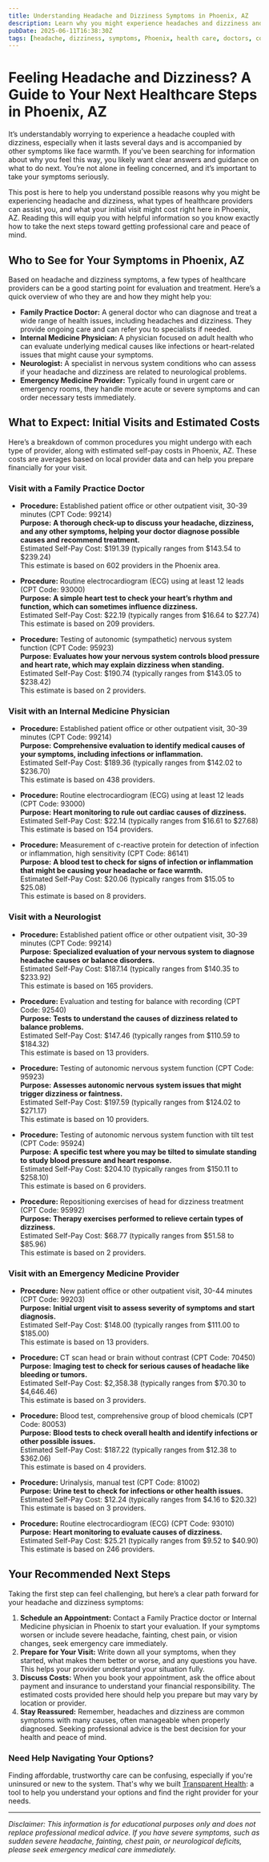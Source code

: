 ```yaml
---
title: Understanding Headache and Dizziness Symptoms in Phoenix, AZ  
description: Learn why you might experience headaches and dizziness and what to do next in Phoenix, with provider options and cost estimates.  
pubDate: 2025-06-11T16:38:30Z
tags: [headache, dizziness, symptoms, Phoenix, health care, doctors, cost transparency]  
---
```


# Feeling Headache and Dizziness? A Guide to Your Next Healthcare Steps in Phoenix, AZ

It’s understandably worrying to experience a headache coupled with dizziness, especially when it lasts several days and is accompanied by other symptoms like face warmth. If you’ve been searching for information about why you feel this way, you likely want clear answers and guidance on what to do next. You’re not alone in feeling concerned, and it’s important to take your symptoms seriously.

This post is here to help you understand possible reasons why you might be experiencing headache and dizziness, what types of healthcare providers can assist you, and what your initial visit might cost right here in Phoenix, AZ. Reading this will equip you with helpful information so you know exactly how to take the next steps toward getting professional care and peace of mind.

## Who to See for Your Symptoms in Phoenix, AZ

Based on headache and dizziness symptoms, a few types of healthcare providers can be a good starting point for evaluation and treatment. Here’s a quick overview of who they are and how they might help you:

- **Family Practice Doctor:** A general doctor who can diagnose and treat a wide range of health issues, including headaches and dizziness. They provide ongoing care and can refer you to specialists if needed.  
- **Internal Medicine Physician:** A physician focused on adult health who can evaluate underlying medical causes like infections or heart-related issues that might cause your symptoms.  
- **Neurologist:** A specialist in nervous system conditions who can assess if your headache and dizziness are related to neurological problems.  
- **Emergency Medicine Provider:** Typically found in urgent care or emergency rooms, they handle more acute or severe symptoms and can order necessary tests immediately.

## What to Expect: Initial Visits and Estimated Costs

Here’s a breakdown of common procedures you might undergo with each type of provider, along with estimated self-pay costs in Phoenix, AZ. These costs are averages based on local provider data and can help you prepare financially for your visit.

### Visit with a Family Practice Doctor

- **Procedure:** Established patient office or other outpatient visit, 30-39 minutes (CPT Code: 99214)  
  **Purpose:** **A thorough check-up to discuss your headache, dizziness, and any other symptoms, helping your doctor diagnose possible causes and recommend treatment.**  
  Estimated Self-Pay Cost: $191.39 (typically ranges from $143.54 to $239.24)  
  This estimate is based on 602 providers in the Phoenix area.

- **Procedure:** Routine electrocardiogram (ECG) using at least 12 leads (CPT Code: 93000)  
  **Purpose:** **A simple heart test to check your heart’s rhythm and function, which can sometimes influence dizziness.**  
  Estimated Self-Pay Cost: $22.19 (typically ranges from $16.64 to $27.74)  
  This estimate is based on 209 providers.

- **Procedure:** Testing of autonomic (sympathetic) nervous system function (CPT Code: 95923)  
  **Purpose:** **Evaluates how your nervous system controls blood pressure and heart rate, which may explain dizziness when standing.**  
  Estimated Self-Pay Cost: $190.74 (typically ranges from $143.05 to $238.42)  
  This estimate is based on 2 providers.

### Visit with an Internal Medicine Physician

- **Procedure:** Established patient office or other outpatient visit, 30-39 minutes (CPT Code: 99214)  
  **Purpose:** **Comprehensive evaluation to identify medical causes of your symptoms, including infections or inflammation.**  
  Estimated Self-Pay Cost: $189.36 (typically ranges from $142.02 to $236.70)  
  This estimate is based on 438 providers.

- **Procedure:** Routine electrocardiogram (ECG) using at least 12 leads (CPT Code: 93000)  
  **Purpose:** **Heart monitoring to rule out cardiac causes of dizziness.**  
  Estimated Self-Pay Cost: $22.14 (typically ranges from $16.61 to $27.68)  
  This estimate is based on 154 providers.

- **Procedure:** Measurement of c-reactive protein for detection of infection or inflammation, high sensitivity (CPT Code: 86141)  
  **Purpose:** **A blood test to check for signs of infection or inflammation that might be causing your headache or face warmth.**  
  Estimated Self-Pay Cost: $20.06 (typically ranges from $15.05 to $25.08)  
  This estimate is based on 8 providers.

### Visit with a Neurologist

- **Procedure:** Established patient office or other outpatient visit, 30-39 minutes (CPT Code: 99214)  
  **Purpose:** **Specialized evaluation of your nervous system to diagnose headache causes or balance disorders.**  
  Estimated Self-Pay Cost: $187.14 (typically ranges from $140.35 to $233.92)  
  This estimate is based on 165 providers.

- **Procedure:** Evaluation and testing for balance with recording (CPT Code: 92540)  
  **Purpose:** **Tests to understand the causes of dizziness related to balance problems.**  
  Estimated Self-Pay Cost: $147.46 (typically ranges from $110.59 to $184.32)  
  This estimate is based on 13 providers.

- **Procedure:** Testing of autonomic nervous system function (CPT Code: 95923)  
  **Purpose:** **Assesses autonomic nervous system issues that might trigger dizziness or faintness.**  
  Estimated Self-Pay Cost: $197.59 (typically ranges from $124.02 to $271.17)  
  This estimate is based on 10 providers.

- **Procedure:** Testing of autonomic nervous system function with tilt test (CPT Code: 95924)  
  **Purpose:** **A specific test where you may be tilted to simulate standing to study blood pressure and heart response.**  
  Estimated Self-Pay Cost: $204.10 (typically ranges from $150.11 to $258.10)  
  This estimate is based on 6 providers.

- **Procedure:** Repositioning exercises of head for dizziness treatment (CPT Code: 95992)  
  **Purpose:** **Therapy exercises performed to relieve certain types of dizziness.**  
  Estimated Self-Pay Cost: $68.77 (typically ranges from $51.58 to $85.96)  
  This estimate is based on 2 providers.

### Visit with an Emergency Medicine Provider

- **Procedure:** New patient office or other outpatient visit, 30-44 minutes (CPT Code: 99203)  
  **Purpose:** **Initial urgent visit to assess severity of symptoms and start diagnosis.**  
  Estimated Self-Pay Cost: $148.00 (typically ranges from $111.00 to $185.00)  
  This estimate is based on 13 providers.

- **Procedure:** CT scan head or brain without contrast (CPT Code: 70450)  
  **Purpose:** **Imaging test to check for serious causes of headache like bleeding or tumors.**  
  Estimated Self-Pay Cost: $2,358.38 (typically ranges from $70.30 to $4,646.46)  
  This estimate is based on 3 providers.

- **Procedure:** Blood test, comprehensive group of blood chemicals (CPT Code: 80053)  
  **Purpose:** **Blood tests to check overall health and identify infections or other possible issues.**  
  Estimated Self-Pay Cost: $187.22 (typically ranges from $12.38 to $362.06)  
  This estimate is based on 4 providers.

- **Procedure:** Urinalysis, manual test (CPT Code: 81002)  
  **Purpose:** **Urine test to check for infections or other health issues.**  
  Estimated Self-Pay Cost: $12.24 (typically ranges from $4.16 to $20.32)  
  This estimate is based on 3 providers.

- **Procedure:** Routine electrocardiogram (ECG) (CPT Code: 93010)  
  **Purpose:** **Heart monitoring to evaluate causes of dizziness.**  
  Estimated Self-Pay Cost: $25.21 (typically ranges from $9.52 to $40.90)  
  This estimate is based on 246 providers.

## Your Recommended Next Steps

Taking the first step can feel challenging, but here’s a clear path forward for your headache and dizziness symptoms:

1. **Schedule an Appointment:** Contact a Family Practice doctor or Internal Medicine physician in Phoenix to start your evaluation. If your symptoms worsen or include severe headache, fainting, chest pain, or vision changes, seek emergency care immediately.  
2. **Prepare for Your Visit:** Write down all your symptoms, when they started, what makes them better or worse, and any questions you have. This helps your provider understand your situation fully.  
3. **Discuss Costs:** When you book your appointment, ask the office about payment and insurance to understand your financial responsibility. The estimated costs provided here should help you prepare but may vary by location or provider.  
4. **Stay Reassured:** Remember, headaches and dizziness are common symptoms with many causes, often manageable when properly diagnosed. Seeking professional advice is the best decision for your health and peace of mind.

### Need Help Navigating Your Options?

Finding affordable, trustworthy care can be confusing, especially if you're uninsured or new to the system. That's why we built [Transparent Health](https://transparenthealth.ai): a tool to help you understand your options and find the right provider for your needs. 

---

*Disclaimer: This information is for educational purposes only and does not replace professional medical advice. If you have severe symptoms, such as sudden severe headache, fainting, chest pain, or neurological deficits, please seek emergency medical care immediately.*